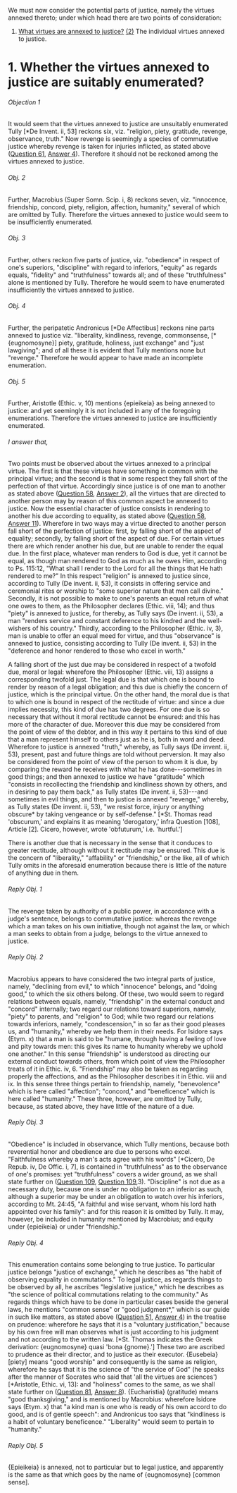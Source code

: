 We must now consider the potential parts of justice, namely the virtues annexed thereto; under which head there are two points of consideration:  

1. [ What virtues are annexed to justice?](#1.%20Whether%20the%20virtues%20annexed%20to%20justice%20are%20suitably%20enumerated?)
[(2)](#SSQ80A2THEP1) The individual virtues annexed to justice.




# 1. Whether the virtues annexed to justice are suitably enumerated? 

###### Objection 1
It would seem that the virtues annexed to justice are unsuitably enumerated Tully \[\*De Invent. ii, 53\] reckons six, viz. "religion, piety, gratitude, revenge, observance, truth." Now revenge is seemingly a species of commutative justice whereby revenge is taken for injuries inflicted, as stated above ([Question 61](../../57.%20Justice%20(6)/61.%20Parts%20of%20Justice.md), [Answer 4](../../57.%20Justice%20(6)/61.%20Parts%20of%20Justice.md#4.%20Whether%20the%20just%20is%20absolutely%20the%20same%20as%20retaliation?%20)). Therefore it should not be reckoned among the virtues annexed to justice.  

###### Obj. 2
Further, Macrobius (Super Somn. Scip. i, 8) reckons seven, viz. "innocence, friendship, concord, piety, religion, affection, humanity," several of which are omitted by Tully. Therefore the virtues annexed to justice would seem to be insufficiently enumerated.  

###### Obj. 3
Further, others reckon five parts of justice, viz. "obedience" in respect of one's superiors, "discipline" with regard to inferiors, "equity" as regards equals, "fidelity" and "truthfulness" towards all; and of these "truthfulness" alone is mentioned by Tully. Therefore he would seem to have enumerated insufficiently the virtues annexed to justice.  

###### Obj. 4
Further, the peripatetic Andronicus \[\*De Affectibus\] reckons nine parts annexed to justice viz. "liberality, kindliness, revenge, commonsense, \[\*{eugnomosyne}\] piety, gratitude, holiness, just exchange" and "just lawgiving"; and of all these it is evident that Tully mentions none but "revenge." Therefore he would appear to have made an incomplete enumeration.  

###### Obj. 5
Further, Aristotle (Ethic. v, 10) mentions {epieikeia} as being annexed to justice: and yet seemingly it is not included in any of the foregoing enumerations. Therefore the virtues annexed to justice are insufficiently enumerated.  

###### I answer that,
Two points must be observed about the virtues annexed to a principal virtue. The first is that these virtues have something in common with the principal virtue; and the second is that in some respect they fall short of the perfection of that virtue. Accordingly since justice is of one man to another as stated above ([Question 58](../../57.%20Justice%20(6)/58.%20Justice.md), [Answer 2](../../57.%20Justice%20(6)/58.%20Justice.md#2.%20Whether%20justice%20is%20always%20towards%20one%20another?%20)), all the virtues that are directed to another person may by reason of this common aspect be annexed to justice. Now the essential character of justice consists in rendering to another his due according to equality, as stated above ([Question 58](../../57.%20Justice%20(6)/58.%20Justice.md), [Answer 11](../../57.%20Justice%20(6)/58.%20Justice.md#11.%20Whether%20the%20act%20of%20justice%20is%20to%20render%20to%20each%20one%20his%20own?%20)). Wherefore in two ways may a virtue directed to another person fall short of the perfection of justice: first, by falling short of the aspect of equality; secondly, by falling short of the aspect of due. For certain virtues there are which render another his due, but are unable to render the equal due. In the first place, whatever man renders to God is due, yet it cannot be equal, as though man rendered to God as much as he owes Him, according to Ps. 115:12, "What shall I render to the Lord for all the things that He hath rendered to me?" In this respect "religion" is annexed to justice since, according to Tully (De invent. ii, 53), it consists in offering service and ceremonial rites or worship to "some superior nature that men call divine." Secondly, it is not possible to make to one's parents an equal return of what one owes to them, as the Philosopher declares (Ethic. viii, 14); and thus "piety" is annexed to justice, for thereby, as Tully says (De invent. ii, 53), a man "renders service and constant deference to his kindred and the well-wishers of his country." Thirdly, according to the Philosopher (Ethic. iv, 3), man is unable to offer an equal meed for virtue, and thus "observance" is annexed to justice, consisting according to Tully (De invent. ii, 53) in the "deference and honor rendered to those who excel in worth."  

A falling short of the just due may be considered in respect of a twofold due, moral or legal: wherefore the Philosopher (Ethic. viii, 13) assigns a corresponding twofold just. The legal due is that which one is bound to render by reason of a legal obligation; and this due is chiefly the concern of justice, which is the principal virtue. On the other hand, the moral due is that to which one is bound in respect of the rectitude of virtue: and since a due implies necessity, this kind of due has two degrees. For one due is so necessary that without it moral rectitude cannot be ensured: and this has more of the character of due. Moreover this due may be considered from the point of view of the debtor, and in this way it pertains to this kind of due that a man represent himself to others just as he is, both in word and deed. Wherefore to justice is annexed "truth," whereby, as Tully says (De invent. ii, 53), present, past and future things are told without perversion. It may also be considered from the point of view of the person to whom it is due, by comparing the reward he receives with what he has done---sometimes in good things; and then annexed to justice we have "gratitude" which "consists in recollecting the friendship and kindliness shown by others, and in desiring to pay them back," as Tully states (De invent. ii, 53)---and sometimes in evil things, and then to justice is annexed "revenge," whereby, as Tully states (De invent. ii, 53), "we resist force, injury or anything obscure\* by taking vengeance or by self-defense." \[\*St. Thomas read 'obscurum,' and explains it as meaning 'derogatory,' infra Question \[108\], Article \[2\]. Cicero, however, wrote 'obfuturum,' i.e. 'hurtful.'\]  

There is another due that is necessary in the sense that it conduces to greater rectitude, although without it rectitude may be ensured. This due is the concern of "liberality," "affability" or "friendship," or the like, all of which Tully omits in the aforesaid enumeration because there is little of the nature of anything due in them.  

###### Reply Obj. 1
The revenge taken by authority of a public power, in accordance with a judge's sentence, belongs to commutative justice: whereas the revenge which a man takes on his own initiative, though not against the law, or which a man seeks to obtain from a judge, belongs to the virtue annexed to justice.  

###### Reply Obj. 2
Macrobius appears to have considered the two integral parts of justice, namely, "declining from evil," to which "innocence" belongs, and "doing good," to which the six others belong. Of these, two would seem to regard relations between equals, namely, "friendship" in the external conduct and "concord" internally; two regard our relations toward superiors, namely, "piety" to parents, and "religion" to God; while two regard our relations towards inferiors, namely, "condescension," in so far as their good pleases us, and "humanity," whereby we help them in their needs. For Isidore says (Etym. x) that a man is said to be "humane, through having a feeling of love and pity towards men: this gives its name to humanity whereby we uphold one another." In this sense "friendship" is understood as directing our external conduct towards others, from which point of view the Philosopher treats of it in Ethic. iv, 6. "Friendship" may also be taken as regarding properly the affections, and as the Philosopher describes it in Ethic. viii and ix. In this sense three things pertain to friendship, namely, "benevolence" which is here called "affection"; "concord," and "beneficence" which is here called "humanity." These three, however, are omitted by Tully, because, as stated above, they have little of the nature of a due.  

###### Reply Obj. 3
"Obedience" is included in observance, which Tully mentions, because both reverential honor and obedience are due to persons who excel. "Faithfulness whereby a man's acts agree with his words" \[\*Cicero, De Repub. iv, De Offic. i, 7\], is contained in "truthfulness" as to the observance of one's promises: yet "truthfulness" covers a wider ground, as we shall state further on ([Question 109](../../92.%20Vices%20Opposed%20to%20Religion%20(23)/103.%20Parts%20of%20Observance%20and%20Ordinary%20Vice%20(7)/109.%20Truth.md), [Question 109](../../92.%20Vices%20Opposed%20to%20Religion%20(23)/103.%20Parts%20of%20Observance%20and%20Ordinary%20Vice%20(7)/109.%20Truth.md),3). "Discipline" is not due as a necessary duty, because one is under no obligation to an inferior as such, although a superior may be under an obligation to watch over his inferiors, according to Mt. 24:45, "A faithful and wise servant, whom his lord hath appointed over his family": and for this reason it is omitted by Tully. It may, however, be included in humanity mentioned by Macrobius; and equity under {epieikeia} or under "friendship."  

###### Reply Obj. 4
This enumeration contains some belonging to true justice. To particular justice belongs "justice of exchange," which he describes as "the habit of observing equality in commutations." To legal justice, as regards things to be observed by all, he ascribes "legislative justice," which he describes as "the science of political commutations relating to the community." As regards things which have to be done in particular cases beside the general laws, he mentions "common sense" or "good judgment\*," which is our guide in such like matters, as stated above ([Question 51](../../47.%20Prudence%20(10)/51.%20Virtues%20Which%20Are%20Connected%20with%20Prudence.md), [Answer 4](../../47.%20Prudence%20(10)/51.%20Virtues%20Which%20Are%20Connected%20with%20Prudence.md#4.%20Whether%20{gnome}%20(judging%20well%20according%20to%20general%20law)%20is%20a%20special%20virtue?%20)) in the treatise on prudence: wherefore he says that it is a "voluntary justification," because by his own free will man observes what is just according to his judgment and not according to the written law. \[\*St. Thomas indicates the Greek derivation: {eugnomosyne} quasi 'bona {gnome}.'\] These two are ascribed to prudence as their director, and to justice as their executor. {Eusebeia} \[piety\] means "good worship" and consequently is the same as religion, wherefore he says that it is the science of "the service of God" (he speaks after the manner of Socrates who said that 'all the virtues are sciences') \[\*Aristotle, Ethic. vi, 13\]: and "holiness" comes to the same, as we shall state further on ([Question 81](81.%20Religion.md), [Answer 8](81.%20Religion.md#8.%20Whether%20religion%20is%20the%20same%20as%20sanctity?%20)). {Eucharistia} (gratitude) means "good thanksgiving," and is mentioned by Macrobius: wherefore Isidore says (Etym. x) that "a kind man is one who is ready of his own accord to do good, and is of gentle speech": and Andronicus too says that "kindliness is a habit of voluntary beneficence." "Liberality" would seem to pertain to "humanity."  

###### Reply Obj. 5
{Epieikeia} is annexed, not to particular but to legal justice, and apparently is the same as that which goes by the name of {eugnomosyne} \[common sense\].